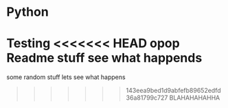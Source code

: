 # Python
Testing
<<<<<<< HEAD
opop Readme stuff see what happends
=======
some random stuff lets see what happens
>>>>>>> 143eea9bed1d9abfefb89652edfd36a81799c727
BLAHAHAHAHHA
